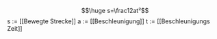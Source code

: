 $$\huge s=\frac12at²$$s := [[Bewegte Strecke]]
a := [[Beschleunigung]]
t := [[Beschleunigungs Zeit]]
